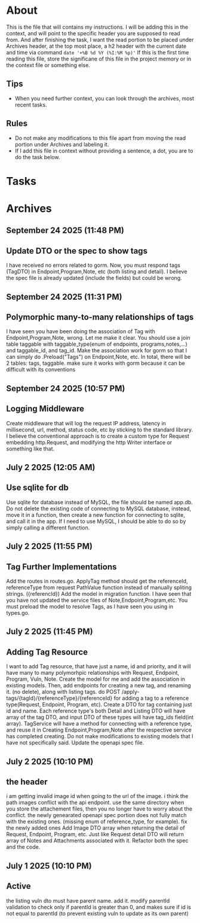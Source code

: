 # About
This is the file that will contains my instructions. I will be adding this in the context, and will point to the specific header you are supposed to read from. And after finishing the task, I want the read portion to be placed under Archives header, at the top most place, a h2 header with the current date and time via command `date '+%B %d %Y (%I:%M %p)'`
If this is the first time reading this file, store the significane of this file in the project memory or in the context file or something else.
## Tips
- When you need further context, you can look through the archives, most recent tasks.
## Rules
- Do not make any modifications to this file apart from moving the read portion under Archives and labeling it.
- If I add this file in context without providing a sentence, a dot, you are to do the task below.

# Tasks

# Archives
## September 24 2025 (11:48 PM)
## Update DTO or the spec to show tags
I have received no errors related to gorm. Now, you must respond tags (TagDTO) in Endpoint,Program,Note, etc (both listing and detail). I believe the spec file is already updated (include the fields) but could be wrong.
## September 24 2025 (11:31 PM)
## Polymorphic many-to-many relationships of tags
I have seen you have been doing the association of Tag with Endpoint,Program,Note, wrong. Let me make it clear. You should use a join table taggable with taggable_type(enum of endpoints, programs,notes,...) and taggable_id, and tag_id. Make the association work for gorm so that I can simply do .Preload("Tags") on Endpoint,Note, etc. In total, there will be 2 tables: tags, taggable. make sure it works with gorm because it can be difficult with its conventions
## September 24 2025 (10:57 PM)
## Logging Middleware
Create middleware that will log the request IP address, latency in millisecond, url, method, status code, etc by sticking to the standard library. I believe the conventional approach is to create a custom type for Request embedding http.Request, and modifying the http Writer interface or something like that.
## July 2 2025 (12:05 AM)
## Use sqlite for db
Use sqlite for database instead of MySQL, the file should be named app.db. Do not delete the existing code of connecting to MySQL database, instead, move it in a function, then create a new function for connecting to sqlite, and call it in the app. If I need to use MySQL, I should be able to do so by simply calling a different function.
## July 2 2025 (11:55 PM)
## Tag Further Implementations
Add the routes in routes.go. ApplyTag method should get the referenceId, referenceType from request PathValue function instead of manually spliting strings. ({referencId})
Add the model in migration function.
I have seen that you have not updated the service files of Note,Endpoint,Program,etc. You must preload the model to resolve Tags, as I have seen you using in types.go.
## July 2 2025 (11:45 PM)
## Adding Tag Resource
I want to add Tag resource, that have just a name, id and priority, and it will have many to many polymorhpic relationships with Request, Endpoint, Program, Vuln, Note. Create the model for me and add the association in existing models. Then, add endpoints for creating a new tag, and renaming it. (no delete), along with listing tags. do POST /apply-tags/{tagId}/{referenceType}/{referenceId} for adding a tag to a reference type(Request, Endpoint, Program, etc). Create a DTO for tag containing just id and name. Each reference type's both Detail and Listing DTO will have array of the tag DTO, and input DTO of these types will have tag_ids field(int array). TagService will have a method for connecting with a reference type, and reuse it in Creating Endpoint,Program,Note after the respective service has completed creating. Do not make modifications to existing models that I have not specifically said. Update the openapi spec file.
## July 2 2025 (10:10 PM)
## the header
i am getting invalid image id when going to the url of the image. i think the path images conflict with the api endpoint. use the same directory when you store the attachement files, then you no longer have to worry about the conflict. 
the newly genearated openapi spec portion does not fully match with the existing ones. (missing enum of reference_type, for example). fix the newly added ones
Add Image DTO array when returning the detail of Request, Endpoint, Program, etc. Just like Request detail DTO will return array of Notes and Attachments associated with it. Refactor both the spec and the code.

## July 1 2025 (10:10 PM)
## Active
the listing vuln dto must have parent name. add it.
modify parentId validation to check only if parentId is greater than 0, and makes sure if id is not equal to parentId (to prevent existing vuln to update as its own parent)
